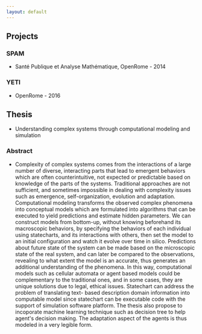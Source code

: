 ```yaml
---
layout: default
---
```


## Projects

### SPAM
- Santé Publique et Analyse Mathématique, OpenRome - 2014

### YETI
- OpenRome - 2016

## Thesis
- Understanding complex systems through computational modeling and simulation

### Abstract
- Complexity of complex systems comes from the interactions of a large number of diverse, interacting parts that lead to emergent behaviors which are often counterintuitive, not expected or predictable based on knowledge of the parts of the systems. Traditional approaches are not sufficient, and sometimes impossible in dealing with complexity issues such as emergence, self-organization, evolution and adaptation. Computational modeling transforms the observed complex phenomena into conceptual models which are formulated into algorithms that can be executed to yield predictions and estimate hidden parameters. We can construct models from bottom-up, without knowing beforehand its macroscopic behaviors, by specifying the behaviors of each individual using statecharts, and its interactions with others, then set the model to an initial configuration and watch it evolve over time in silico. Predictions about future state of the system can be made based on the microscopic state of the real system, and can later be compared to the observations, revealing to what extent the model is an accurate, thus generates an additional understanding of the phenomena. In this way, computational models such as cellular automata or agent based models could be complementary to the traditional ones, and in some cases, they are unique solutions due to legal, ethical issues. Statechart can address the problem of translating text- based description domain information into computable model since statechart can be executable code with the support of simulation software platform. The thesis also propose to incoporate machine learning technique such as decision tree to help agent's decision making. The adaptation aspect of the agents is thus modeled in a very legible form.
